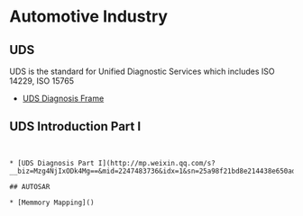 # Automotive Industry

## UDS

UDS is the standard for Unified Diagnostic Services which includes ISO 14229, ISO 15765

* [UDS Diagnosis Frame](http://mp.weixin.qq.com/s?__biz=Mzg4NjIxODk4Mg==&mid=2247483714&idx=1&sn=8ad06745f072bfe981d3aee4aca9137c&chksm=cf9c48cbf8ebc1dd3fd0b4853afe39b9ec8332b7958e57adc4ddb46ee7beb69e5fe54154d47c)


## UDS Introduction Part I

```


* [UDS Diagnosis Part I](http://mp.weixin.qq.com/s?__biz=Mzg4NjIxODk4Mg==&mid=2247483736&idx=1&sn=25a98f21bd8e214438e650ada8d7396a&chksm=cf9c48d1f8ebc1c715edf1fb275801ad9eb0580576a5d99329c30f88bbefc0fdfea2eafab92c)

## AUTOSAR

* [Memmory Mapping]()
